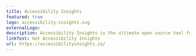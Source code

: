 ```yaml
---
title: Accessibility Insights
featured: true
logo: accessibility-insights.svg
externalLogo:
description: Accessibility Insights is the ultimate open source tool for helping detect and solve accessibility issues.
linkText: Get Accessibility Insights
url: https://accessibilityinsights.io/
---
```


